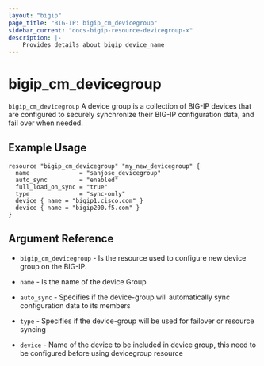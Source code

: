 ```yaml
---
layout: "bigip"
page_title: "BIG-IP: bigip_cm_devicegroup"
sidebar_current: "docs-bigip-resource-devicegroup-x"
description: |-
    Provides details about bigip device_name
---
```


# bigip_cm_devicegroup

`bigip_cm_devicegroup` A device group is a collection of BIG-IP devices that are configured to securely synchronize their BIG-IP configuration data, and fail over when needed.


## Example Usage


```hcl
resource "bigip_cm_devicegroup" "my_new_devicegroup" {
  name              = "sanjose_devicegroup"
  auto_sync         = "enabled"
  full_load_on_sync = "true"
  type              = "sync-only"
  device { name = "bigip1.cisco.com" }
  device { name = "bigip200.f5.com" }
}
```      

## Argument Reference

* `bigip_cm_devicegroup` - Is the resource  used to configure new device group on the BIG-IP.

* `name` - Is the name of the device Group

* `auto_sync` - Specifies if the device-group will automatically sync configuration data to its members

* `type` - Specifies if the device-group will be used for failover or resource syncing

* `device` - Name of the device to be included in device group, this need to be configured before using devicegroup resource
